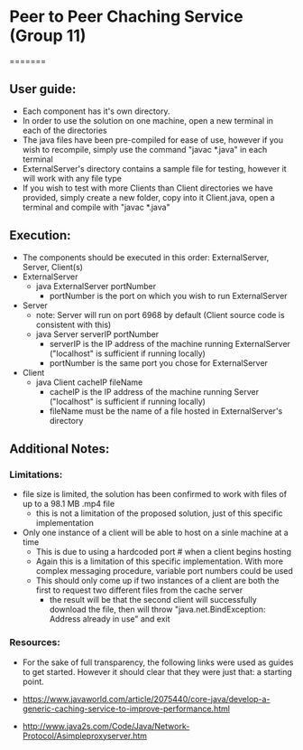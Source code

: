 # Peer to Peer Chaching Service (Group 11)
=======

## User guide:
* Each component has it's own directory. 
* In order to use the solution on one machine, open a new terminal in each of the directories
* The java files have been pre-compiled for ease of use, however if you wish to recompile, simply use the command "javac *.java" in each terminal
* ExternalServer's directory contains a sample file for testing, however it will work with any file type
* If you wish to test with more Clients than Client directories we have provided, simply create a new folder, copy into it Client.java, open a terminal and compile with "javac *.java"

## Execution:
* The components should be executed in this order: ExternalServer, Server, Client(s)
* ExternalServer
    * java ExternalServer portNumber
        * portNumber is the port on which you wish to run ExternalServer
* Server
    * note: Server will run on port 6968 by default (Client source code is consistent with this)
    * java Server serverIP portNumber
        * serverIP is the IP address of the machine running ExternalServer ("localhost" is sufficient if running locally)
        * portNumber is the same port you chose for ExternalServer
* Client
    * java Client cacheIP fileName
        * cacheIP is the IP address of the machine running Server ("localhost" is sufficient if running locally)
        * fileName must be the name of a file hosted in ExternalServer's directory

## Additional Notes:
### Limitations:
* file size is limited, the solution has been confirmed to work with files of up to a 98.1 MB .mp4 file
    * this is not a limitation of the proposed solution, just of this specific implementation
* Only one instance of a client will be able to host on a sinle machine at a time
    * This is due to using a hardcoded port # when a client begins hosting
    * Again this is a limitation of this specific implementation. With more complex messaging procedure, variable port numbers could be used
    * This should only come up if two instances of a client are both the first to request two different files from the cache server
        * the result will be that the second client will successfully download the file, then will throw "java.net.BindException: Address already in use" and exit


### Resources:

* For the sake of full transparency, the following links were used as guides to get started. However it should clear that they were just that: a starting point.

* https://www.javaworld.com/article/2075440/core-java/develop-a-generic-caching-service-to-improve-performance.html

* http://www.java2s.com/Code/Java/Network-Protocol/Asimpleproxyserver.htm

